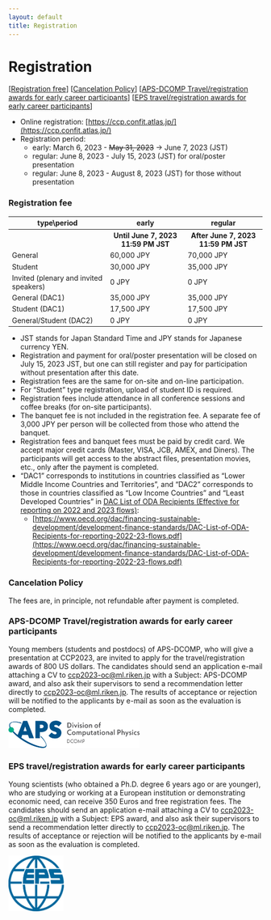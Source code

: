 ```yaml
---
layout: default
title: Registration
---
```


# Registration

[[Registration free](#registration-fee)] [[Cancelation Policy](#cancelation-policy)] [[APS-DCOMP Travel/registration awards for early career participants](#aps-dcomp-travelregistration-awards-for-early-career-participants)] [[EPS travel/registration awards for early career participants](#eps-travelregistration-awards-for-early-career-participants)]

* Online registration: [https://ccp.confit.atlas.jp/](https://ccp.confit.atlas.jp/)
* Registration period:
  * early: March 6, 2023 - ~~May 31, 2023~~ -> June 7, 2023 (JST)
  * regular: June 8, 2023 - July 15, 2023 (JST) for oral/poster presentation
  * regular: June 8, 2023 - August 8, 2023 (JST) for those without presentation

### Registration fee

<table>
<tr><th>type\period</th><th>early</th><th>regular</th></tr>
<tr><th></th><th>Until June 7, 2023 11:59 PM JST</th><th>After June 7, 2023 11:59 PM JST</th></tr>
<tr><td>General</td><td>60,000 JPY</td><td>70,000 JPY</td></tr>
<tr><td>Student</td><td>30,000 JPY</td><td>35,000 JPY</td></tr>
<tr><td>Invited (plenary and invited speakers)</td><td>0 JPY</td><td>0 JPY</td></tr>
<tr><td>General (DAC1)</td><td>35,000 JPY</td><td>35,000 JPY</td></tr>
<tr><td>Student (DAC1)</td><td>17,500 JPY</td><td>17,500 JPY</td></tr>
<tr><td>General/Student (DAC2)</td><td>0 JPY</td><td>0 JPY</td></tr>
</table>

* JST stands for Japan Standard Time and JPY stands for Japanese currency YEN.
* Registration and payment for oral/poster presentation will be closed on July 15, 2023 JST, but one can still register and pay for participation without presentation after this date.
* Registration fees are the same for on-site and on-line participation.
* For “Student” type registration, upload of student ID is required.
* Registration fees include attendance in all conference sessions and coffee breaks (for on-site participants).
* The banquet fee is not included in the registration fee. A separate fee of 3,000 JPY per person will be collected from those who attend the banquet.
* Registration fees and banquet fees must be paid by credit card. We accept major credit cards (Master, VISA, JCB, AMEX, and Diners). The participants will get access to the abstract files, presentation movies, etc., only after the payment is completed.
* “DAC1” corresponds to institutions in countries classified as “Lower Middle Income Countries and Territories”, and “DAC2” corresponds to those in countries classified as “Low Income Countries” and “Least Developed Countries” in [DAC List of ODA Recipients (Effective for reporting on 2022 and 2023 flows)](https://www.oecd.org/dac/financing-sustainable-development/development-finance-standards/DAC-List-of-ODA-Recipients-for-reporting-2022-23-flows.pdf):
  * [https://www.oecd.org/dac/financing-sustainable-development/development-finance-standards/DAC-List-of-ODA-Recipients-for-reporting-2022-23-flows.pdf](https://www.oecd.org/dac/financing-sustainable-development/development-finance-standards/DAC-List-of-ODA-Recipients-for-reporting-2022-23-flows.pdf)

### Cancelation Policy

The fees are, in principle, not refundable after payment is completed.

### APS-DCOMP Travel/registration awards for early career participants

Young members (students and postdocs) of APS-DCOMP, who will give a presentation at CCP2023, are invited to apply for the travel/registration awards of 800 US dollars.
The candidates should send an application e-mail attaching a CV to [ccp2023-oc@ml.riken.jp](mailto:ccp2023-oc@ml.riken.jp?subject=APS-DCOMP%20award) with a Subject: APS-DCOMP award, and also ask their supervisors to send a recommendation letter directly to [ccp2023-oc@ml.riken.jp](mailto:ccp2023-oc@ml.riken.jp?subject=APS-DCOMP%20award).
The results of acceptance or rejection will be notified to the applicants by e-mail as soon as the evaluation is completed.

<a href="assets/files/dcomp-membership.pdf"><img  class="noborder" src="assets/images/dcomp.png" width="260" /></a>

### EPS travel/registration awards for early career participants

Young scientists (who obtained a Ph.D. degree 6 years ago or are younger), who are studying or working at a European institution or demonstrating economic need, can receive 350 Euros and free registration fees. The candidates should send an application e-mail attaching a CV to [ccp2023-oc@ml.riken.jp](mailto:ccp2023-oc@ml.riken.jp?subject=EPS%20award) with a Subject: EPS award, and also ask their supervisors to send a recommendation letter directly to [ccp2023-oc@ml.riken.jp](mailto:ccp2023-oc@ml.riken.jp?subject=EPS%20award). The results of acceptance or rejection will be notified to the applicants by e-mail as soon as the evaluation is completed.

<a href="https://www.eps.org/members/group.aspx?id=85228"><img class="noborder" src="assets/images/eps.png" width="110" /></a>
